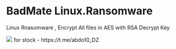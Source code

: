 # BadMate Linux.Ransomware
Linux Rnasomware , Encrypt All files in AES with RSA Decrypt Key 

<img src="https://i.imgur.com/Qo6DoJY.png">
for stock - https://t.me/abdo10_DZ
